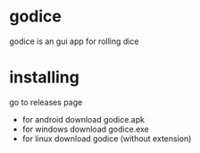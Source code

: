 # godice
godice is an gui app for rolling dice

# installing
go to releases page
- for android download godice.apk
- for windows download godice.exe
- for linux   download godice (without extension)
